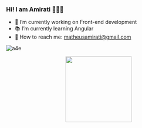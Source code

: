 ### Hi! I am Amirati 🤘🏻😎

- 📱 I’m currently working on Front-end development
- 📚 I’m currently learning Angular
- 📧 How to reach me: matheusamirati@gmail.com


![a4e](https://user-images.githubusercontent.com/73724736/188737587-a68354a8-62e1-4f81-82b3-ca53600e7388.gif)

<div align="center">
  <a href="https://github.com/MecaAmirati">
  <img height="180em" src="https://github-readme-stats.vercel.app/api/top-langs/?username=MecaAmirati&layout=compact&langs_count=7&theme=dracula"/>
</div>
